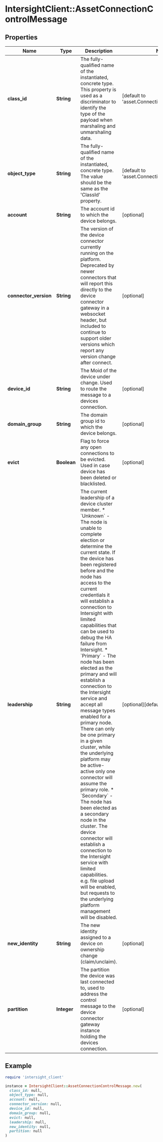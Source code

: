 # IntersightClient::AssetConnectionControlMessage

## Properties

| Name | Type | Description | Notes |
| ---- | ---- | ----------- | ----- |
| **class_id** | **String** | The fully-qualified name of the instantiated, concrete type. This property is used as a discriminator to identify the type of the payload when marshaling and unmarshaling data. | [default to &#39;asset.ConnectionControlMessage&#39;] |
| **object_type** | **String** | The fully-qualified name of the instantiated, concrete type. The value should be the same as the &#39;ClassId&#39; property. | [default to &#39;asset.ConnectionControlMessage&#39;] |
| **account** | **String** | The account id to which the device belongs. | [optional] |
| **connector_version** | **String** | The version of the device connector currently running on the platform. Deprecated by newer connectors that will report this directly to the device connector gateway in a websocket header, but included to continue to support older versions which report any version change after connect. | [optional] |
| **device_id** | **String** | The Moid of the device under change. Used to route the message to a devices connection. | [optional] |
| **domain_group** | **String** | The domain group id to which the device belongs. | [optional] |
| **evict** | **Boolean** | Flag to force any open connections to be evicted. Used in case device has been deleted or blacklisted. | [optional] |
| **leadership** | **String** | The current leadership of a device cluster member. * &#x60;Unknown&#x60; - The node is unable to complete election or determine the current state. If the device has been registered before and the node has access to the current credentials it will establish a connection to Intersight with limited capabilities that can be used to debug the HA failure from Intersight. * &#x60;Primary&#x60; - The node has been elected as the primary and will establish a connection to the Intersight service and accept all message types enabled for a primary node. There can only be one primary in a given cluster, while the underlying platform may be active-active only one connector will assume the primary role. * &#x60;Secondary&#x60; - The node has been elected as a secondary node in the cluster. The device connector will establish a connection to the Intersight service with limited capabilities. e.g. file upload will be enabled, but requests to the underlying platform management will be disabled. | [optional][default to &#39;Unknown&#39;] |
| **new_identity** | **String** | The new identity assigned to a device on ownership change (claim/unclaim). | [optional] |
| **partition** | **Integer** | The partition the device was last connected to, used to address the control message to the device connector gateway instance holding the devices connection. | [optional] |

## Example

```ruby
require 'intersight_client'

instance = IntersightClient::AssetConnectionControlMessage.new(
  class_id: null,
  object_type: null,
  account: null,
  connector_version: null,
  device_id: null,
  domain_group: null,
  evict: null,
  leadership: null,
  new_identity: null,
  partition: null
)
```

